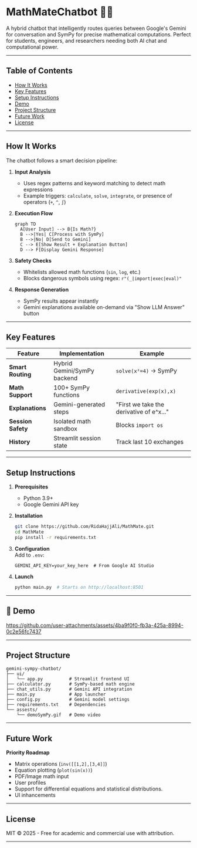 # MathMateChatbot 🤖🧮  

A hybrid chatbot that intelligently routes queries between Google's Gemini for conversation and SymPy for precise mathematical computations. Perfect for students, engineers, and researchers needing both AI chat and computational power.

---

## **Table of Contents**
- [How It Works](#how-it-works)
- [Key Features](#key-features)
- [Setup Instructions](#setup-instructions)
- [Demo](#-demo)
- [Project Structure](#project-structure)
- [Future Work](#future-work)
- [License](#license)

---

## **How It Works**

The chatbot follows a smart decision pipeline:

1. **Input Analysis**  
   - Uses regex patterns and keyword matching to detect math expressions
   - Example triggers: `calculate`, `solve`, `integrate`, or presence of operators (`+`, `^`, `∫`)

2. **Execution Flow**  
   ```mermaid
   graph TD
     A[User Input] --> B{Is Math?}
     B -->|Yes| C[Process with SymPy]
     B -->|No| D[Send to Gemini]
     C --> E[Show Result + Explanation Button]
     D --> F[Display Gemini Response]
   ```

3. **Safety Checks**  
   - Whitelists allowed math functions (`sin`, `log`, etc.)
   - Blocks dangerous symbols using regex: `r"(_|import|exec|eval)"`

4. **Response Generation**  
   - SymPy results appear instantly
   - Gemini explanations available on-demand via "Show LLM Answer" button

---

## **Key Features**  

| Feature | Implementation | Example |
|---------|---------------|---------|
| **Smart Routing** | Hybrid Gemini/SymPy backend | `solve(x²=4)` → SymPy |
| **Math Support** | 100+ SymPy functions | `derivative(exp(x),x)` |
| **Explanations** | Gemini-generated steps | "First we take the derivative of e^x..." |
| **Session Safety** | Isolated math sandbox | Blocks `import os` |
| **History** | Streamlit session state | Track last 10 exchanges |

---

## **Setup Instructions**  

1. **Prerequisites**  
   - Python 3.9+
   - Google Gemini API key

2. **Installation**  
   ```bash
   git clone https://github.com/RidaHajjAli/MathMate.git
   cd MathMate
   pip install -r requirements.txt
   ```

3. **Configuration**  
   Add to `.env`:
   ```env
   GEMINI_API_KEY=your_key_here  # From Google AI Studio
   ```

4. **Launch**  
   ```bash
   python main.py  # Starts on http://localhost:8501
   ```

---

## 🎥 **Demo**  
https://github.com/user-attachments/assets/4ba9f0f0-fb3a-425a-8994-0c2e56fc7437
    

---

## **Project Structure**  

```
gemini-sympy-chatbot/  
├── ui/  
│   └── app.py          # Streamlit frontend UI  
├── calculator.py       # SymPy-based math engine  
├── chat_utils.py       # Gemini API integration  
├── main.py             # App launcher  
├── config.py           # Gemini model settings  
├── requirements.txt    # Dependencies  
└── assests/  
    └── demoSymPy.gif   # Demo video  
```

---

## **Future Work**  

**Priority Roadmap**  
   - Matrix operations (`inv([[1,2],[3,4]]`)  
   - Equation plotting (`plot(sin(x))`)   
   - PDF/Image math input  
   - User profiles
   - Support for differential equations and statistical distributions.
   - UI inhancements

---

## **License**  
MIT © 2025 - Free for academic and commercial use with attribution.

---
